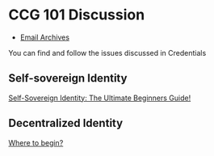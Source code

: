 # CCG 101 Discussion


* [Email Archives](https://lists.w3.org/Archives/Public/public-credentials/)

You can find and follow the issues discussed in Credentials 


## Self-sovereign Identity

[Self-Sovereign Identity: The Ultimate Beginners Guide!](https://tykn.tech/self-sovereign-identity/)


## Decentralized Identity

[Where to begin?](https://medium.com/decentralized-identity/where-to-begin-b2a55b898b3)

